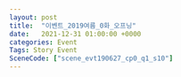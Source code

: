 ```yaml
---
layout: post
title:  "이벤트_2019여름_0화_오프닝"
date:   2021-12-31 01:00:00 +0000
categories: Event
Tags: Story Event
SceneCode: ["scene_evt190627_cp0_q1_s10"]
---
```

